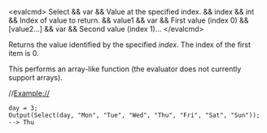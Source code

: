 \<evalcmd\> Select && var && Value at the specified index. && index && int && Index of value to return. && value1 && var && First value (index 0) && \[value2...\] && var && Second value (index 1)... \</evalcmd\>

Returns the value identified by the specified *index*. The index of the first item is 0.

This performs an array-like function (the evaluator does not currently support arrays).

//<Example://>

    day = 3;
    Output(Select(day, "Mon", "Tue", "Wed", "Thu", "Fri", "Sat", "Sun"));
    --> Thu

